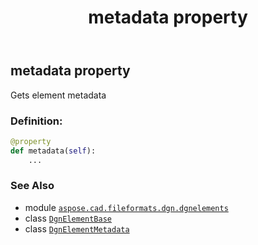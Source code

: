 ﻿---
title: metadata property
second_title: Aspose.CAD for Python via .NET API References
description: 
type: docs
weight: 50
url: /python-net/aspose.cad.fileformats.dgn.dgnelements/dgnelementbase/metadata/
is_root: false
---

## metadata property


Gets element metadata
### Definition:
```python
@property
def metadata(self):
    ...
```

### See Also
* module [`aspose.cad.fileformats.dgn.dgnelements`](../../)
* class [`DgnElementBase`](/cad/python-net/aspose.cad.fileformats.dgn.dgnelements/dgnelementbase)
* class [`DgnElementMetadata`](/cad/python-net/aspose.cad.fileformats.dgn/dgnelementmetadata)
